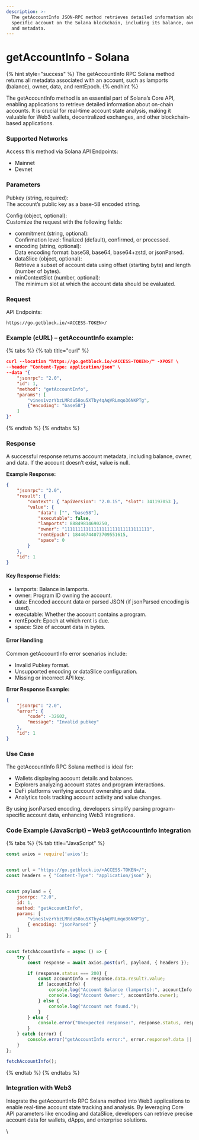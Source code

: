 ```yaml
---
description: >-
  The getAccountInfo JSON-RPC method retrieves detailed information about a
  specific account on the Solana blockchain, including its balance, owner, data,
  and metadata.
---
```


# getAccountInfo - Solana

{% hint style="success" %}
The getAccountInfo RPC Solana method returns all metadata associated with an account, such as lamports (balance), owner, data, and rentEpoch.
{% endhint %}

The getAccountInfo method is an essential part of Solana’s Core API, enabling applications to retrieve detailed information about on-chain accounts. It is crucial for real-time account state analysis, making it valuable for Web3 wallets, decentralized exchanges, and other blockchain-based applications.

### Supported Networks

Access this method via Solana API Endpoints:

* Mainnet
* Devnet

### Parameters

Pubkey (string, required):\
The account’s public key as a base-58 encoded string.

Config (object, optional):\
Customize the request with the following fields:

* commitment (string, optional):\
  Confirmation level: finalized (default), confirmed, or processed.
* encoding (string, optional):\
  Data encoding format: base58, base64, base64+zstd, or jsonParsed.
* dataSlice (object, optional):\
  Retrieve a subset of account data using offset (starting byte) and length (number of bytes).
* minContextSlot (number, optional):\
  The minimum slot at which the account data should be evaluated.

### Request

API Endpoints:

```
https://go.getblock.io/<ACCESS-TOKEN>/
```

### **Example (cURL) – getAccountInfo example:**

{% tabs %}
{% tab title="curl" %}
```json
curl --location "https://go.getblock.io/<ACCESS-TOKEN>/" -XPOST \
--header "Content-Type: application/json" \
--data '{
    "jsonrpc": "2.0",
    "id": 1,
    "method": "getAccountInfo",
    "params": [
        "vines1vzrYbzLMRdu58ou5XTby4qAqVRLmqo36NKPTg",
        {"encoding": "base58"}
    ]
}'
```
{% endtab %}
{% endtabs %}

### Response

A successful response returns account metadata, including balance, owner, and data. If the account doesn’t exist, value is null.

**Example Response:**

```json
{  
    "jsonrpc": "2.0",  
    "result": {  
        "context": { "apiVersion": "2.0.15", "slot": 341197053 },  
        "value": {  
            "data": ["", "base58"],  
            "executable": false,  
            "lamports": 88849814690250,  
            "owner": "11111111111111111111111111111111",  
            "rentEpoch": 18446744073709551615,  
            "space": 0  
        }  
    },  
    "id": 1  
}
```

#### Key Response Fields:

* lamports: Balance in lamports.
* owner: Program ID owning the account.
* data: Encoded account data or parsed JSON (if jsonParsed encoding is used).
* executable: Whether the account contains a program.
* rentEpoch: Epoch at which rent is due.
* space: Size of account data in bytes.

#### Error Handling

Common getAccountInfo error scenarios include:

* Invalid Pubkey format.
* Unsupported encoding or dataSlice configuration.
* Missing or incorrect API key.

**Error Response Example:**

```json
{  
    "jsonrpc": "2.0",  
    "error": {  
        "code": -32602,  
        "message": "Invalid pubkey"  
    },  
    "id": 1  
}
```

### Use Case

The getAccountInfo RPC Solana method is ideal for:

* Wallets displaying account details and balances.
* Explorers analyzing account states and program interactions.
* DeFi platforms verifying account ownership and data.
* Analytics tools tracking account activity and value changes.

By using jsonParsed encoding, developers simplify parsing program-specific account data, enhancing Web3 integrations.

### Code Example (JavaScript) – Web3 getAccountInfo Integration 

{% tabs %}
{% tab title="JavaScript" %}
```javascript
const axios = require('axios');


const url = "https://go.getblock.io/<ACCESS-TOKEN>/"; 
const headers = { "Content-Type": "application/json" };


const payload = {
    jsonrpc: "2.0",
    id: 1, 
    method: "getAccountInfo",
    params: [
        "vines1vzrYbzLMRdu58ou5XTby4qAqVRLmqo36NKPTg",
        { encoding: "jsonParsed" }
    ]
};


const fetchAccountInfo = async () => {
    try {
        const response = await axios.post(url, payload, { headers });

        if (response.status === 200) {
            const accountInfo = response.data.result?.value;
            if (accountInfo) {
                console.log("Account Balance (lamports):", accountInfo.lamports);
                console.log("Account Owner:", accountInfo.owner);
            } else {
                console.log("Account not found.");
            }
        } else {
            console.error("Unexpected response:", response.status, response.statusText);
        }
    } catch (error) {
        console.error("getAccountInfo error:", error.response?.data || error.message);
    }
};

fetchAccountInfo();

```
{% endtab %}
{% endtabs %}

### Integration with Web3

Integrate the getAccountInfo RPC Solana method into Web3 applications to enable real-time account state tracking and analysis. By leveraging Core API parameters like encoding and dataSlice, developers can retrieve precise account data for wallets, dApps, and enterprise solutions.

\
